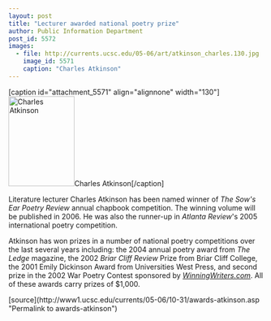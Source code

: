 ```yaml
---
layout: post
title: "Lecturer awarded national poetry prize"
author: Public Information Department
post_id: 5572
images:
  - file: http://currents.ucsc.edu/05-06/art/atkinson_charles.130.jpg
    image_id: 5571
    caption: "Charles Atkinson"
---
```


[caption id="attachment_5571" align="alignnone" width="130"]<a href="http://localhost/mysite/wp-content/uploads/2005/10/atkinson_charles.130.jpg"><img class="size-full wp-image-5571" src="http://localhost/mysite/wp-content/uploads/2005/10/atkinson_charles.130.jpg" alt="Charles Atkinson" width="130" height="177" /></a>Charles Atkinson[/caption]
<a name="content" id="content"></a>
<p>
  Literature lecturer Charles Atkinson has been named winner of <i>The Sow's Ear Poetry Review</i> annual chapbook competition. The winning volume will be published in 2006. He was also the runner-up in <i>Atlanta Review</i>'s 2005 international poetry competition.
</p>
<p>
  Atkinson has won prizes in a number of national poetry competitions over the last several years including: the 2004 annual poetry award from <i>The Ledge</i> magazine, the 2002 <i>Briar Cliff Review</i> Prize from Briar Cliff College, the 2001 Emily Dickinson Award from Universities West Press, and second prize in the 2002 War Poetry Contest sponsored by <a href="http://www.winningwriters.com/"><i>WinningWriters.com</i></a>. All of these awards carry prizes of $1,000.
</p>
[source](http://www1.ucsc.edu/currents/05-06/10-31/awards-atkinson.asp "Permalink to awards-atkinson")
